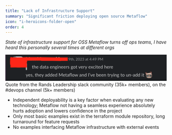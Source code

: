 ```yaml
---
title: "Lack of Infrastructure Support"
summary: "Significant friction deploying open source Metaflow"
icon: "i-heroicons-folder-open"
order: 4
---
```


_State of infrastructure support for OSS Metaflow turns off ops teams, I have heard this personally several times at different orgs_


![Illustration of the Diataxis framework pillars](/slack.png)
Quote from the Rands Leadership slack community (35k+ members), on the #devops channel (5k+ members)

- Independent deployability is a key factor when evaluating any new technology; Metaflow not having a seamless experience absolutely hurts adoption and lowers confidence in the project
- Only most basic examples exist in the terraform module repository, long turnaround for feature requests
- No examples interfacing Metaflow infrastructure with external events